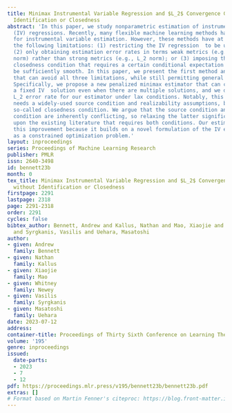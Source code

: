 ```yaml
---
title: Minimax Instrumental Variable Regression and $L_2$ Convergence Guarantees without
  Identification or Closedness
abstract: 'In this paper, we study nonparametric estimation of instrumental variable
  (IV) regressions. Recently, many flexible machine learning methods have been developed
  for instrumental variable estimation. However, these methods have at least one of
  the following limitations: (1) restricting the IV regression  to be uniquely identified;
  (2) only obtaining estimation error rates in terms weak metrics (e.g., projected
  norm) rather than strong metrics (e.g., L_2 norm); or (3) imposing the so-called
  closedness condition that requires a certain conditional expectation operator to
  be sufficiently smooth. In this paper, we present the first method and analysis
  that can avoid all three limitations, while still permitting general function approximation.
  Specifically, we propose a new penalized minimax estimator that can converge to
  a fixed IV  solution even when there are multiple solutions, and we derive a strong
  L_2 error rate for our estimator under lax conditions. Notably, this guarantee only
  needs a widely-used source condition and realizability assumptions, but not the
  so-called closedness condition. We argue that the source condition and the closedness
  condition are inherently conflicting, so relaxing the latter significantly improves
  upon the existing literature that requires both conditions. Our estimator can achieve
  this improvement because it builds on a novel formulation of the IV estimation problem
  as a constrained optimization problem.'
layout: inproceedings
series: Proceedings of Machine Learning Research
publisher: PMLR
issn: 2640-3498
id: bennett23b
month: 0
tex_title: Minimax Instrumental Variable Regression and $L_2$ Convergence Guarantees
  without Identification or Closedness
firstpage: 2291
lastpage: 2318
page: 2291-2318
order: 2291
cycles: false
bibtex_author: Bennett, Andrew and Kallus, Nathan and Mao, Xiaojie and Newey, Whitney
  and Syrgkanis, Vasilis and Uehara, Masatoshi
author:
- given: Andrew
  family: Bennett
- given: Nathan
  family: Kallus
- given: Xiaojie
  family: Mao
- given: Whitney
  family: Newey
- given: Vasilis
  family: Syrgkanis
- given: Masatoshi
  family: Uehara
date: 2023-07-12
address: 
container-title: Proceedings of Thirty Sixth Conference on Learning Theory
volume: '195'
genre: inproceedings
issued:
  date-parts:
  - 2023
  - 7
  - 12
pdf: https://proceedings.mlr.press/v195/bennett23b/bennett23b.pdf
extras: []
# Format based on Martin Fenner's citeproc: https://blog.front-matter.io/posts/citeproc-yaml-for-bibliographies/
---
```

